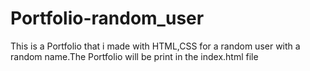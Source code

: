 # Portfolio-random_user
This is a Portfolio that i made with HTML,CSS for a random user with a random name.The Portfolio will be print in the index.html file
